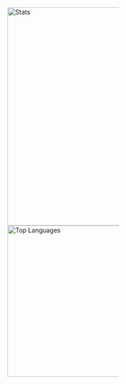 <div>
    <picture>
<source 
  srcset="https://github-readme-stats.vercel.app/api?username=Lgsarius&count_private=true&hide_border=true&show_icons=true&count_private=true&include_all_commits=true&bg_color=0d1117ff&theme=dark"
  media="(prefers-color-scheme: dark)"
/>
<source
  srcset="https://github-readme-stats.vercel.app/api?username=Lgsarius&count_private=true&hide_border=true&show_icons=true&count_private=true&include_all_commits=true"
  media="(prefers-color-scheme: light), (prefers-color-scheme: no-preference)"
/>
<img src="https://github-readme-stats.vercel.app/api?username=Lgsarius&count_private=true&hide_border=true&show_icons=true&count_private=true&include_all_commits=true" alt="Stats" width="490" style="max-width:50%">
</picture>
    
<picture>
<source 
  srcset="https://github-readme-stats.vercel.app/api/top-langs/?username=Lgsarius&count_private=true&hide_border=true&exclude_repo=MatterelloMV&langs_count=10&layout=compact&bg_color=0d1117ff&theme=dark"
  media="(prefers-color-scheme: dark)"
/>
<source
  srcset="https://github-readme-stats.vercel.app/api/top-langs/?username=Lgsarius&count_private=true&hide_border=true&exclude_repo=MatterelloMV&langs_count=10&layout=compact"
  media="(prefers-color-scheme: light), (prefers-color-scheme: no-preference)"
/>
<img src="https://github-readme-stats.vercel.app/api/top-langs/?username=Lgsarius&count_private=true&hide_border=true&exclude_repo=MatterelloMV&langs_count=10&layout=compact" alt="Top Languages"width="340" style="max-width:50%">
</picture>
</div>

